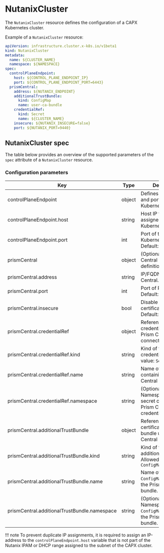 # NutanixCluster

The `NutanixCluster` resource defines the configuration of a CAPX Kubernetes cluster. 

Example of a `NutanixCluster` resource:

```YAML
apiVersion: infrastructure.cluster.x-k8s.io/v1beta1
kind: NutanixCluster
metadata:
  name: ${CLUSTER_NAME}
  namespace: ${NAMESPACE}
spec:
  controlPlaneEndpoint:
    host: ${CONTROL_PLANE_ENDPOINT_IP}
    port: ${CONTROL_PLANE_ENDPOINT_PORT=6443}
  prismCentral:
    address: ${NUTANIX_ENDPOINT}
    additionalTrustBundle:
      kind: ConfigMap
      name: user-ca-bundle
    credentialRef:
      kind: Secret
      name: ${CLUSTER_NAME}
    insecure: ${NUTANIX_INSECURE=false}
    port: ${NUTANIX_PORT=9440}
```

## NutanixCluster spec
The table below provides an overview of the supported parameters of the `spec` attribute of a `NutanixCluster` resource.

### Configuration parameters

| Key                                        |Type  |Description                                                                       |
|--------------------------------------------|------|----------------------------------------------------------------------------------|
|controlPlaneEndpoint                        |object|Defines the host IP and port of the CAPX Kubernetes cluster.                      |
|controlPlaneEndpoint.host                   |string|Host IP to be assigned to the CAPX Kubernetes cluster.                            |
|controlPlaneEndpoint.port                   |int   |Port of the CAPX Kubernetes cluster. Default: `6443`                              |
|prismCentral                                |object|(Optional) Prism Central endpoint definition.                                     |
|prismCentral.address                        |string|IP/FQDN of Prism Central.                                                         |
|prismCentral.port                           |int   |Port of Prism Central. Default: `9440`                                            |
|prismCentral.insecure                       |bool  |Disable Prism Central certificate checking. Default: `false`                      |
|prismCentral.credentialRef                  |object|Reference to credentials used for Prism Central connection.                       |
|prismCentral.credentialRef.kind             |string|Kind of the credentialRef. Allowed value: `Secret`                                |
|prismCentral.credentialRef.name             |string|Name of the secret containing the Prism Central credentials.                      |
|prismCentral.credentialRef.namespace        |string|(Optional) Namespace of the secret containing the Prism Central credentials.      |
|prismCentral.additionalTrustBundle          |object|Reference to the certificate trust bundle used for Prism Central connection.      |
|prismCentral.additionalTrustBundle.kind     |string|Kind of the additionalTrustBundle. Allowed value: `ConfigMap`                     |
|prismCentral.additionalTrustBundle.name     |string|Name of the `ConfigMap` containing the Prism Central trust bundle.                |
|prismCentral.additionalTrustBundle.namespace|string|(Optional) Namespace of the `ConfigMap` containing the Prism Central trust bundle.|

!!! note
    To prevent duplicate IP assignments, it is required to assign an IP-address to the `controlPlaneEndpoint.host` variable that is not part of the Nutanix IPAM or DHCP range assigned to the subnet of the CAPX cluster.